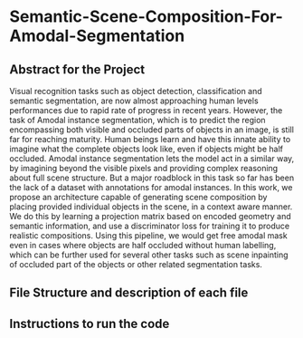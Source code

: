 # Semantic-Scene-Composition-For-Amodal-Segmentation


## Abstract for the Project
 Visual recognition tasks such as object detection, classification and semantic segmentation, are now almost approaching human levels performances due to rapid rate of progress in recent years. However, the task of Amodal instance segmentation, which is to predict the region encompassing both visible and occluded parts of objects in an image, is still far for reaching maturity.  Human beings learn and have this innate ability to imagine what the complete objects look like, even if objects might be half occluded. Amodal instance segmentation lets the model act in a similar way, by imagining beyond the visible pixels and providing complex reasoning about full scene structure. But a major roadblock in this task so far has been the lack of a dataset with annotations for amodal instances. In this work, we propose an architecture capable of generating scene composition by placing provided individual objects in the scene, in a context aware manner. We do this by learning a projection matrix based on encoded geometry and semantic information, and use a discriminator loss for training it to produce realistic compositions. Using this pipeline, we would get free amodal mask even in cases where objects are half occluded without human labelling, which can be further used for several other tasks such as scene inpainting of occluded part of the objects or other related segmentation tasks. 
 
 ## File Structure and description of each file
 
 
 
 
 
 
 
 
 
 
 
 
 ## Instructions to run the code
